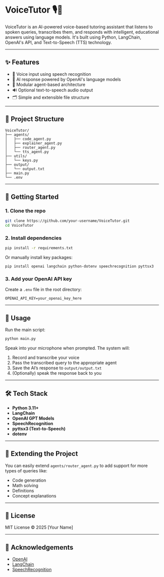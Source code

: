 
# VoiceTutor 🎙️🤖

VoiceTutor is an AI-powered voice-based tutoring assistant that listens to spoken queries, transcribes them, and responds with intelligent, educational answers using language models. It's built using Python, LangChain, OpenAI's API, and Text-to-Speech (TTS) technology.

---

## ✨ Features

- 🎤 Voice input using speech recognition
- 🧠 AI response powered by OpenAI's language models
- 🔁 Modular agent-based architecture
- 🔊 Optional text-to-speech audio output
- 🗂️ Simple and extensible file structure

---

## 📁 Project Structure

```
VoiceTutor/
├── agents/
│   ├── code_agent.py
│   ├── explainer_agent.py
│   ├── router_agent.py
│   └── tts_agent.py
├── utils/
│   └── keys.py
├── output/
│   └── output.txt
├── main.py
└── .env
```

---

## 🚀 Getting Started

### 1. Clone the repo

```bash
git clone https://github.com/your-username/VoiceTutor.git
cd VoiceTutor
```

### 2. Install dependencies

```bash
pip install -r requirements.txt
```

Or manually install key packages:

```bash
pip install openai langchain python-dotenv speechrecognition pyttsx3
```

### 3. Add your OpenAI API key

Create a `.env` file in the root directory:

```env
OPENAI_API_KEY=your_openai_key_here
```

---

## 🎯 Usage

Run the main script:

```bash
python main.py
```

Speak into your microphone when prompted. The system will:

1. Record and transcribe your voice
2. Pass the transcribed query to the appropriate agent
3. Save the AI’s response to `output/output.txt`
4. (Optionally) speak the response back to you

---

## 🛠️ Tech Stack

- **Python 3.11+**
- **LangChain**
- **OpenAI GPT Models**
- **SpeechRecognition**
- **pyttsx3 (Text-to-Speech)**
- **dotenv**

---

## 🧩 Extending the Project

You can easily extend `agents/router_agent.py` to add support for more types of queries like:

- Code generation
- Math solving
- Definitions
- Concept explanations

---

## 📄 License

MIT License © 2025 [Your Name]

---

## 🙌 Acknowledgements

- [OpenAI](https://openai.com/)
- [LangChain](https://www.langchain.com/)
- [SpeechRecognition](https://pypi.org/project/SpeechRecognition/)
